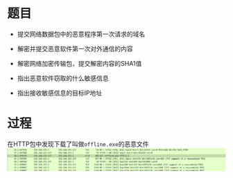 # 题目
- 提交网络数据包中的恶意程序第一次请求的域名

- 解密并提交恶意软件第一次对外通信的内容

- 解密网络加密传输包，提交解密内容的SHA1值

- 指出恶意软件窃取的什么敏感信息

- 指出接收敏感信息的目标IP地址

# 过程

在HTTP包中发现下载了叫做`offline.exe`的恶意文件
![](attachments/Pasted%20image%2020230308165528.png)
